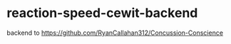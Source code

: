 # reaction-speed-cewit-backend

backend to https://github.com/RyanCallahan312/Concussion-Conscience
